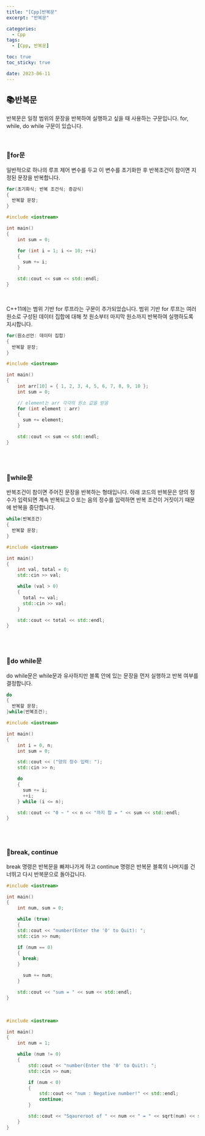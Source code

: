```yaml
---
title: "[Cpp]반복문"
excerpt: "반복문"

categories:
  - Cpp
tags:
  - [Cpp, 반복문]

toc: true
toc_sticky: true

date: 2023-06-11
---
```


## 📚반복문

반복문은 일정 범위의 문장을 반복하여 실행하고 싶을 때 사용하는 구문입니다. for, while, do while 구문이 있습니다.

<br>

### 📄for문

일반적으로 하나의 루프 제어 변수를 두고 이 변수를 초기화한 후 반복조건이 참이면 지정된 문장을 반복합니다.

```cpp
for(초기화식; 반복 조건식; 증감식)
{
  반복할 문장;
}
```

```cpp
#include <iostream>

int main()
{
    int sum = 0;

    for (int i = 1; i <= 10; ++i)
    {
      sum += i;
    }

    std::cout << sum << std::endl;
}
```

<br>

C++11에는 범위 기반 for 루프라는 구문이 추가되었습니다. 범위 기반 for 루프는 여러 원소로 구성된 데이터 집합에 대해 첫 원소부터 마지막 원소까지 반복하여 실행하도록 지시합니다.

```cpp
for(원소선언: 데이터 집합)
{
  반복할 문장;
}
```

```cpp
#include <iostream>

int main()
{
    int arr[10] = { 1, 2, 3, 4, 5, 6, 7, 8, 9, 10 };
    int sum = 0;

    // element는 arr 각각의 원소 값을 받음
    for (int element : arr)
    {
      sum += element;
    }

    std::cout << sum << std::endl;
}
```

<br><br>

### 📄while문

반복조건이 참이면 주어진 문장을 반복하는 형태입니다. 아래 코드의 반복문은 양의 정수가 입력되면 계속 반복되고 0 또는 음의 정수를 입력하면 반복 조건이 거짓이기 때문에 반복을 중단합니다.

```cpp
while(반복조건)
{
  반복할 문장;
}
```

```cpp
#include <iostream>

int main()
{
    int val, total = 0;
    std::cin >> val;

    while (val > 0)
    {
      total += val;
      std::cin >> val;
    }

    std::cout << total << std::endl;
}
```

<br><br>

### 📄do while문

do while문은 while문과 유사하지만 블록 안에 있는 문장을 먼저 실행하고 반복 여부를 결정합니다.

```cpp
do
{
  반복할 문장;
}while(반복조건);
```

```cpp
#include <iostream>

int main()
{
    int i = 0, n;
    int sum = 0;

    std::cout << ("양의 정수 입력: ");
    std::cin >> n;

    do
    {
      sum += i;
      ++i;
    } while (i <= n);

    std::cout << "0 ~ " << n << "까지 합 = " << sum << std::endl;
}
```

<br><br>

### 📄break, continue

break 명령은 반복문을 빠져나가게 하고 continue 명령은 반복문 블록의 나머지를 건너뛰고 다시 반복문으로 돌아갑니다.

```cpp
#include <iostream>

int main()
{
    int num, sum = 0;

    while (true)
    {
    std::cout << "number(Enter the '0' to Quit): ";
    std::cin >> num;

    if (num == 0)
    {
      break;
    }

      sum += num;
    }

    std::cout << "sum = " << sum << std::endl;
}
```

<br>

```cpp
#include <iostream>

int main()
{
    int num = 1;

    while (num != 0)
    {
        std::cout << "number(Enter the '0' to Quit): ";
        std::cin >> num;

        if (num < 0)
        {
            std::cout << "num : Negative number!" << std::endl;
            continue;
        }

        std::cout << "Sqaureroot of " << num << " = " << sqrt(num) << std::endl;
    }
}
```

<br><br>
